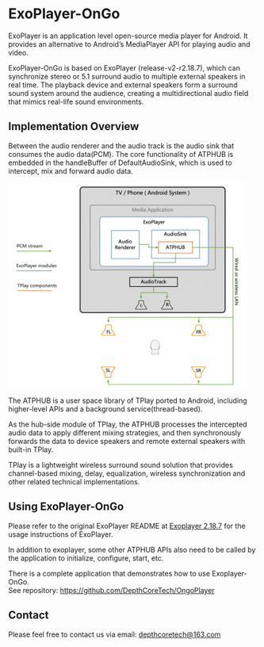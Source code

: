 # ExoPlayer-OnGo

ExoPlayer is an application level open-source media player for Android. It provides an alternative to Android’s MediaPlayer API for playing audio and video.

ExoPlayer-OnGo is based on ExoPlayer (release-v2-r2.18.7), which can synchronize stereo or 5.1 surround audio to multiple external speakers in real time. The playback device and external speakers form a surround sound system around the audience, creating a multidirectional audio field that mimics real-life sound environments.

## Implementation Overview

Between the audio renderer and the audio track is the audio sink that consumes the audio data(PCM). The core functionality of ATPHUB is embedded in the handleBuffer of DefaultAudioSink, which is used to intercept, mix and forward audio data. 

<img src="./docs/images/ongo_how_it_works.jpg" alt="" style="width:480px"/>

The ATPHUB is a user space library of TPlay ported to Android, including higher-level APIs and a background service(thread-based). 

As the hub-side module of TPlay, the ATPHUB processes the intercepted audio data to apply different mixing strategies, and then synchronously forwards the data to device speakers and remote external speakers with built-in TPlay.

TPlay is a lightweight wireless surround sound solution that provides channel-based mixing, delay, equalization, wireless synchronization and other related technical implementations.  

## Using ExoPlayer-OnGo

Please refer to the original ExoPlayer README at 
[Exoplayer 2.18.7](https://github.com/DepthCoreTech/ExoPlayer-OnGo/blob/master/README-ORIGINAL.md) 
for the usage instructions of ExoPlayer.

In addition to exoplayer, some other ATPHUB APIs also need to be called by the application to initialize, configure, start, etc.

There is a complete application that demonstrates how to use Exoplayer-OnGo.  
See repository: https://github.com/DepthCoreTech/OngoPlayer


## Contact

Please feel free to contact us via email: [depthcoretech@163.com](mailto:depthcoretech@163.com)

